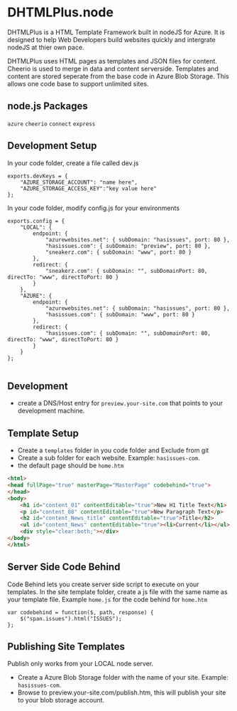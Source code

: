 DHTMLPlus.node
==============
DHTMLPlus is a HTML Template Framework built in nodeJS for Azure. It is designed to help Web Developers build websites quickly and intergrate nodeJS at thier own pace.

DHTMLPlus uses HTML pages as templates and JSON files for content. Cheerio is used to merge in data and content serverside. Templates and content are 
stored seperate from the base code in Azure Blob Storage. This allows one code base to support unlimited sites.

node.js Packages
----------------
`azure`
`cheerio`
`connect`
`express`

Development Setup 
-----------------
In your code folder, create a file called dev.js
```script
exports.devKeys = {
	"AZURE_STORAGE_ACCOUNT": "name here",
	"AZURE_STORAGE_ACCESS_KEY":"key value here"
};
```
In your code folder, modify config.js for your environments
```script
exports.config = {
	"LOCAL": {
		endpoint: {
			"azurewebsites.net": { subDomain: "hasissues", port: 80 },
			"hasissues.com": { subDomain: "preview", port: 80 },
			"sneakerz.com": { subDomain: "www", port: 80 }
		},
		redirect: {
			"sneakerz.com": { subDomain: "", subDomainPort: 80, directTo: "www", directToPort: 80 }
		}
	},
	"AZURE": {
		endpoint: {
			"azurewebsites.net": { subDomain: "hasissues", port: 80 },
			"hasissues.com": { subDomain: "www", port: 80 }
		},
		redirect: {
			"hasissues.com": { subDomain: "", subDomainPort: 80, directTo: "www", directToPort: 80 }
		}
	}
};
```

```shell

```

Development
-----------
* create a DNS/Host entry for `preview.your-site.com` that points to your development machine.


Template Setup 
--------------
* Create a `templates` folder in you code folder and Exclude from git
* Create a sub folder for each website. Example: `hasissues-com`.
* the default page should be `home.htm`

```html
<html>
<head fullPage="true" masterPage="MasterPage" codebehind="true">
</head>
<body>
	<h1 id="content_01" contentEditable="true">New H1 Title Text</h1>
	<p id="content_08" contentEditable="true">New Paragraph Text</p>
	<h2 id="content_News_title" contentEditable="true">Title</h2>
	<ul id="content_News" contentEditable="true"><li>Current</li></ul>
	<div style="clear:both;"></div>
</body>
</html>
```

Server Side Code Behind
-----------------------
Code Behind lets you create server side script to execute on your templates.
In the site template folder, create a js file with the same name as your template file. Example `home.js` for the code behind for `home.htm`
```script
var codebehind = function($, path, response) {
	$("span.issues").html("ISSUES");
};
```

Publishing Site Templates
-------------------------
Publish only works from your LOCAL node server.
* Create a Azure Blob Storage folder with the name of your site. Example: `hasissues-com`.
* Browse to preview.your-site.com/publish.htm, this will publish your site to your blob storage account.
